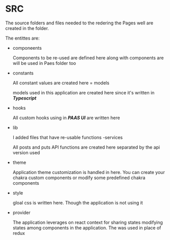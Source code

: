# SRC
The source folders and files needed to the redering the Pages well are created in the folder.

The entittes are:
- componeents

    Components to be re-used are defined here along with components are will be used in Paes folder too
- constants

    All constant values are created here
= models

    models used in this application are created here since it's written in ***Typescript***
- hooks

    All custom hooks using in ***PAAS UI*** are written here
- lib

    I added files that have re-usable functions
-services

    All posts and puts API functions are created here separated by the api version used
- theme

    Application theme customization is handled in here. You can create your chakra custom components or modify some predefined chakra components
- style

    gloal css is written here. Though the application is not using it
- provider

    The application leverages on react context for sharing states modifying states among components in the application. The was used in place of redux